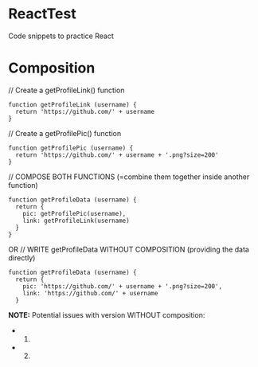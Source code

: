 # ReactTest
Code snippets to practice React

# Composition
// Create a getProfileLink() function
```
function getProfileLink (username) {
  return 'https://github.com/' + username
}
```
// Create a getProfilePic() function
```
function getProfilePic (username) {
  return 'https://github.com/' + username + '.png?size=200'
}
```
// COMPOSE BOTH FUNCTIONS (=combine them together inside another function)
```
function getProfileData (username) {
  return {
    pic: getProfilePic(username),
    link: getProfileLink(username)
  }
}
```
OR // WRITE getProfileData WITHOUT COMPOSITION (providing the data directly)
```
function getProfileData (username) {
  return {
    pic: 'https://github.com/' + username + '.png?size=200',
    link: 'https://github.com/' + username
  }
```
__NOTE:__ Potential issues with version WITHOUT composition:
- 1) 
- 2) 
